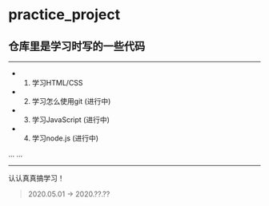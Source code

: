 # practice_project

## 仓库里是学习时写的一些代码 

---

   * 1. 学习HTML/CSS

   * 2. 学习怎么使用git (进行中) 

   * 3. 学习JavaScript (进行中)

   * 4. 学习node.js (进行中)

 ... ... 

--- 

 认认真真搞学习！

 >2020.05.01 -> 2020.??.?? 
